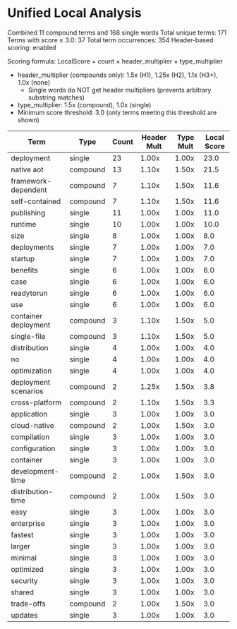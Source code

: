 # Unified Local Analysis

Combined 11 compound terms and 168 single words
Total unique terms: 171
Terms with score ≥ 3.0: 37
Total term occurrences: 354
Header-based scoring: enabled

Scoring formula: LocalScore = count × header_multiplier × type_multiplier
- header_multiplier (compounds only): 1.5x (H1), 1.25x (H2), 1.1x (H3+), 1.0x (none)
  - Single words do NOT get header multipliers (prevents arbitrary substring matches)
- type_multiplier: 1.5x (compound), 1.0x (single)
- Minimum score threshold: 3.0 (only terms meeting this threshold are shown)

| Term | Type | Count | Header Mult | Type Mult | Local Score |
|------|------|-------|-------------|-----------|-------------|
| deployment | single | 23 | 1.00x | 1.00x | 23.0 |
| native aot | compound | 13 | 1.10x | 1.50x | 21.5 |
| framework-dependent | compound | 7 | 1.10x | 1.50x | 11.6 |
| self-contained | compound | 7 | 1.10x | 1.50x | 11.6 |
| publishing | single | 11 | 1.00x | 1.00x | 11.0 |
| runtime | single | 10 | 1.00x | 1.00x | 10.0 |
| size | single | 8 | 1.00x | 1.00x | 8.0 |
| deployments | single | 7 | 1.00x | 1.00x | 7.0 |
| startup | single | 7 | 1.00x | 1.00x | 7.0 |
| benefits | single | 6 | 1.00x | 1.00x | 6.0 |
| case | single | 6 | 1.00x | 1.00x | 6.0 |
| readytorun | single | 6 | 1.00x | 1.00x | 6.0 |
| use | single | 6 | 1.00x | 1.00x | 6.0 |
| container deployment | compound | 3 | 1.10x | 1.50x | 5.0 |
| single-file | compound | 3 | 1.10x | 1.50x | 5.0 |
| distribution | single | 4 | 1.00x | 1.00x | 4.0 |
| no | single | 4 | 1.00x | 1.00x | 4.0 |
| optimization | single | 4 | 1.00x | 1.00x | 4.0 |
| deployment scenarios | compound | 2 | 1.25x | 1.50x | 3.8 |
| cross-platform | compound | 2 | 1.10x | 1.50x | 3.3 |
| application | single | 3 | 1.00x | 1.00x | 3.0 |
| cloud-native | compound | 2 | 1.00x | 1.50x | 3.0 |
| compilation | single | 3 | 1.00x | 1.00x | 3.0 |
| configuration | single | 3 | 1.00x | 1.00x | 3.0 |
| container | single | 3 | 1.00x | 1.00x | 3.0 |
| development-time | compound | 2 | 1.00x | 1.50x | 3.0 |
| distribution-time | compound | 2 | 1.00x | 1.50x | 3.0 |
| easy | single | 3 | 1.00x | 1.00x | 3.0 |
| enterprise | single | 3 | 1.00x | 1.00x | 3.0 |
| fastest | single | 3 | 1.00x | 1.00x | 3.0 |
| larger | single | 3 | 1.00x | 1.00x | 3.0 |
| minimal | single | 3 | 1.00x | 1.00x | 3.0 |
| optimized | single | 3 | 1.00x | 1.00x | 3.0 |
| security | single | 3 | 1.00x | 1.00x | 3.0 |
| shared | single | 3 | 1.00x | 1.00x | 3.0 |
| trade-offs | compound | 2 | 1.00x | 1.50x | 3.0 |
| updates | single | 3 | 1.00x | 1.00x | 3.0 |

